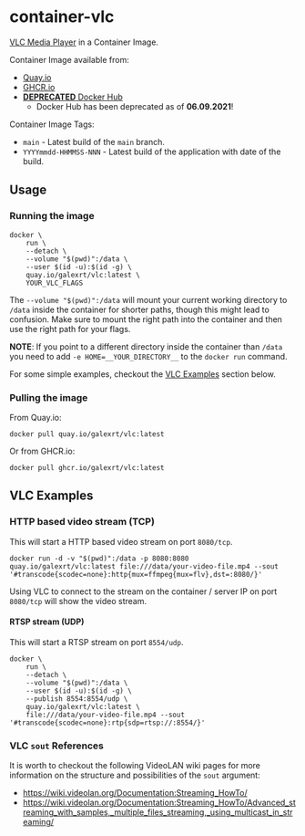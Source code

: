 # container-vlc

[VLC Media Player](https://www.videolan.org/vlc/) in a Container Image.

Container Image available from:

* [Quay.io](https://quay.io/repository/galexrt/vlc)
* [GHCR.io](https://github.com/users/galexrt/packages/container/package/vlc)
* [**DEPRECATED** Docker Hub](https://hub.docker.com/r/galexrt/vlc)
  * Docker Hub has been deprecated as of **06.09.2021**!

Container Image Tags:

* `main` - Latest build of the `main` branch.
* `YYYYmmdd-HHMMSS-NNN` - Latest build of the application with date of the build.

## Usage

### Running the image

```console
docker \
    run \
    --detach \
    --volume "$(pwd)":/data \
    --user $(id -u):$(id -g) \
    quay.io/galexrt/vlc:latest \
    YOUR_VLC_FLAGS
```

The `--volume "$(pwd)":/data` will mount your current working directory to `/data` inside the container for shorter paths, though this might lead to confusion. Make sure to mount the right path into the container and then use the right path for your flags.

**NOTE**: If you point to a different directory inside the container than `/data` you need to add `-e HOME=__YOUR_DIRECTORY__` to the `docker run` command.

For some simple examples, checkout the [VLC Examples](#vlc-examples) section below.

### Pulling the image

From Quay.io:

```console
docker pull quay.io/galexrt/vlc:latest
```

Or from GHCR.io:

```console
docker pull ghcr.io/galexrt/vlc:latest
```

## VLC Examples

### HTTP based video stream (TCP)

This will start a HTTP based video stream on port `8080/tcp`.

```console
docker run -d -v "$(pwd)":/data -p 8080:8080 quay.io/galexrt/vlc:latest file:///data/your-video-file.mp4 --sout '#transcode{scodec=none}:http{mux=ffmpeg{mux=flv},dst=:8080/}'
```

Using VLC to connect to the stream on the container / server IP on port `8080/tcp` will show the video stream.

#### RTSP stream (UDP)

This will start a RTSP stream on port `8554/udp`.

```console
docker \
    run \
    --detach \
    --volume "$(pwd)":/data \
    --user $(id -u):$(id -g) \
    --publish 8554:8554/udp \
    quay.io/galexrt/vlc:latest \
    file:///data/your-video-file.mp4 --sout '#transcode{scodec=none}:rtp{sdp=rtsp://:8554/}'
```

### VLC `sout` References

It is worth to checkout the following VideoLAN wiki pages for more information on the structure and possibilities of the `sout` argument:

* https://wiki.videolan.org/Documentation:Streaming_HowTo/
* https://wiki.videolan.org/Documentation:Streaming_HowTo/Advanced_streaming_with_samples,_multiple_files_streaming,_using_multicast_in_streaming/
